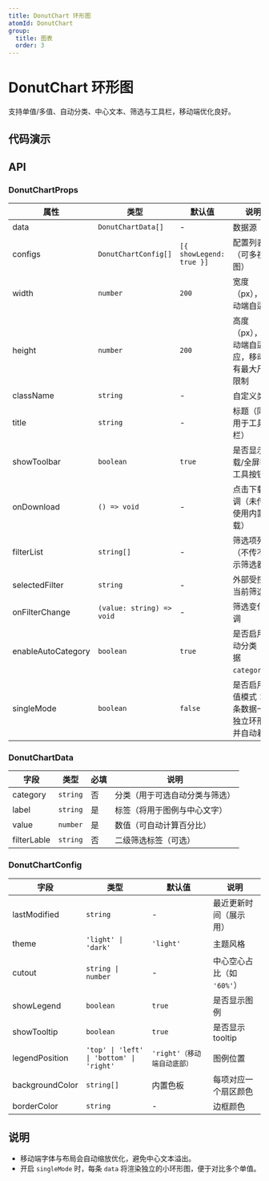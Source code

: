 ```yaml
---
title: DonutChart 环形图
atomId: DonutChart
group:
  title: 图表
  order: 3
---
```


# DonutChart 环形图

支持单值/多值、自动分类、中心文本、筛选与工具栏，移动端优化良好。

## 代码演示

<code src="../demos/charts/donut/donut-single.tsx" background="var(--main-bg-color)" title="单值" iframe=450></code>
<code src="../demos/charts/donut/donut-single-categorized.tsx" background="var(--main-bg-color)" title="单值-带分类" iframe=540></code>
<code src="../demos/charts/donut/donut-multi.tsx" background="var(--main-bg-color)" title="多值" iframe=540></code>
<code src="../demos/charts/donut/donut-multi-categorized.tsx" background="var(--main-bg-color)" title="多值-带分类" iframe=540></code>

## API

### DonutChartProps

| 属性 | 类型 | 默认值 | 说明 |
| --- | --- | --- | --- |
| data | `DonutChartData[]` | - | 数据源 |
| configs | `DonutChartConfig[]` | `[{ showLegend: true }]` | 配置列表（可多视图）|
| width | `number` | `200` | 宽度（px），移动端自适应 |
| height | `number` | `200` | 高度（px），移动端自适应，移动端有最大尺寸限制 |
| className | `string` | - | 自定义类名 |
| title | `string` | - | 标题（同时用于工具栏）|
| showToolbar | `boolean` | `true` | 是否显示下载/全屏等工具按钮 |
| onDownload | `() => void` | - | 点击下载回调（未传时使用内置下载）|
| filterList | `string[]` | - | 筛选项列表（不传不显示筛选器）|
| selectedFilter | `string` | - | 外部受控的当前筛选值 |
| onFilterChange | `(value: string) => void` | - | 筛选变化回调 |
| enableAutoCategory | `boolean` | `true` | 是否启用自动分类（依据 `category`）|
| singleMode | `boolean` | `false` | 是否启用单值模式：每条数据一个独立环形图并自动着色 |

### DonutChartData

| 字段 | 类型 | 必填 | 说明 |
| --- | --- | --- | --- |
| category | `string` | 否 | 分类（用于可选自动分类与筛选）|
| label | `string` | 是 | 标签（将用于图例与中心文字）|
| value | `number` | 是 | 数值（可自动计算百分比）|
| filterLable | `string` | 否 | 二级筛选标签（可选）|

### DonutChartConfig

| 字段 | 类型 | 默认值 | 说明 |
| --- | --- | --- | --- |
| lastModified | `string` | - | 最近更新时间（展示用）|
| theme | `'light' \| 'dark'` | `'light'` | 主题风格 |
| cutout | `string \| number` | - | 中心空心占比（如 `'60%'`）|
| showLegend | `boolean` | `true` | 是否显示图例 |
| showTooltip | `boolean` | `true` | 是否显示 tooltip |
| legendPosition | `'top' \| 'left' \| 'bottom' \| 'right'` | `'right'（移动端自动底部）` | 图例位置 |
| backgroundColor | `string[]` | 内置色板 | 每项对应一个扇区颜色 |
| borderColor | `string` | - | 边框颜色 |

## 说明
- 移动端字体与布局会自动缩放优化，避免中心文本溢出。
- 开启 `singleMode` 时，每条 `data` 将渲染独立的小环形图，便于对比多个单值。 
